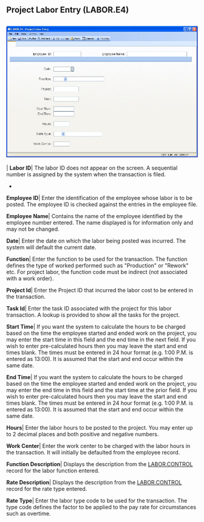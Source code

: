 ## Project Labor Entry (LABOR.E4)
<PageHeader />

##

![](./LABOR-E4-1.jpg)

| **Labor ID**|  The labor ID does not appear on the screen. A sequential
number is assigned by the system when the transaction is filed.

-  
**Employee ID**|  Enter the identification of the employee whose labor is to
be posted. The employee ID is checked against the entries in the employee
file.

**Employee Name**|  Contains the name of the employee identified by the
employee number entered. The name displayed is for information only and may
not be changed.

**Date**|  Enter the date on which the labor being posted was incurred. The
system will default the current date.

**Function**|  Enter the function to be used for the transaction. The function
defines the type of worked performed such as "Production" or "Rework" etc. For
project labor, the function code must be indirect (not associated with a work
order).

**Project Id**|  Enter the Project ID that incurred the labor cost to be
entered in the transaction.

**Task Id**|  Enter the task ID associated with the project for this labor
transaction. A lookup is provided to show all the tasks for the project.

**Start Time**|  If you want the system to calculate the hours to be charged
based on the time the employee started and ended work on the project, you may
enter the start time in this field and the end time in the next field. If you
wish to enter pre-calculated hours then you may leave the start and end times
blank. The times must be entered in 24 hour format (e.g. 1:00 P.M. is entered
as 13:00). It is assumed that the start and end occur within the same date.

**End Time**|  If you want the system to calculate the hours to be charged
based on the time the employee started and ended work on the project, you may
enter the end time in this field and the start time at the prior field. If you
wish to enter pre-calculated hours then you may leave the start and end times
blank. The times must be entered in 24 hour format (e.g. 1:00 P.M. is entered
as 13:00). It is assumed that the start and end occur within the same date.

**Hours**|  Enter the labor hours to be posted to the project. You may enter
up to 2 decimal places and both positive and negative numbers.

**Work Center**|  Enter the work center to be charged with the labor hours in
the transaction. It will initially be defaulted from the employee record.

**Function Description**|  Displays the description from the
[LABOR.CONTROL](../LABOR-CONTROL/README.md) record for the labor function entered.

**Rate Description**|  Displays the description from the
[LABOR.CONTROL](../LABOR-CONTROL/README.md) record for the rate type entered.

**Rate Type**|  Enter the labor type code to be used for the transaction. The
type code defines the factor to be applied to the pay rate for circumstances
such as overtime.


<badge text= "Version 8.10.57 " vertical="middle" />

<PageFooter />
